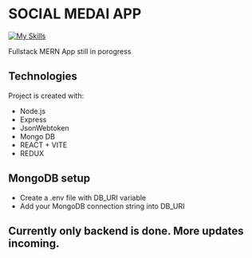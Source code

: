 # SOCIAL MEDAI APP

[![My Skills](https://skills.thijs.gg/icons?i=nodejs,express,javascript,react,redux,mongodb,&theme=dark)](https://skills.thijs.gg)

Fullstack MERN App still in porogress

## Technologies

Project is created with:
- Node.js
- Express
- JsonWebtoken
- Mongo DB
- REACT + VITE
- REDUX

## MongoDB setup

- Create a .env file with DB_URI variable
- Add your MongoDB connection string into DB_URI


## Currently only backend is done. More updates incoming.
